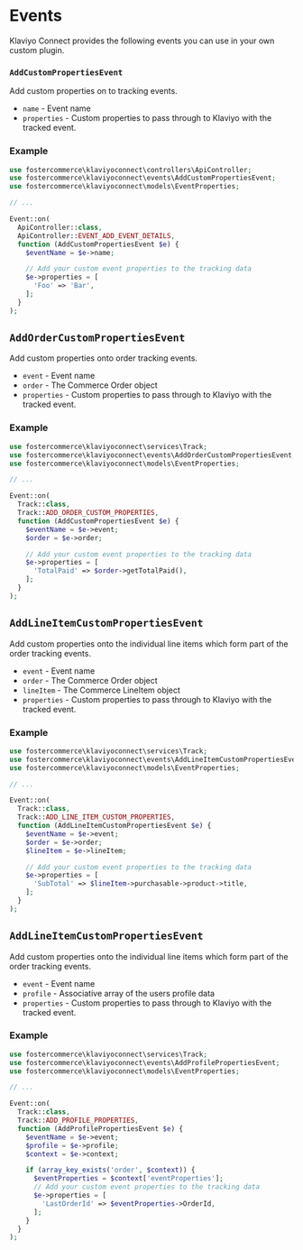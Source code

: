 # Events

Klaviyo Connect provides the following events you can use in your own custom plugin.

### `AddCustomPropertiesEvent`

Add custom properties on to tracking events.

- `name` - Event name
- `properties` - Custom properties to pass through to Klaviyo with the tracked event.

### Example

```php
use fostercommerce\klaviyoconnect\controllers\ApiController;
use fostercommerce\klaviyoconnect\events\AddCustomPropertiesEvent;
use fostercommerce\klaviyoconnect\models\EventProperties;

// ...

Event::on(
  ApiController::class,
  ApiController::EVENT_ADD_EVENT_DETAILS,
  function (AddCustomPropertiesEvent $e) {
    $eventName = $e->name;

    // Add your custom event properties to the tracking data
    $e->properties = [
      'Foo' => 'Bar',
    ];
  }
);
```

## `AddOrderCustomPropertiesEvent`

Add custom properties onto order tracking events.

- `event` - Event name
- `order` - The Commerce Order object
- `properties` - Custom properties to pass through to Klaviyo with the tracked event.

### Example

```php
use fostercommerce\klaviyoconnect\services\Track;
use fostercommerce\klaviyoconnect\events\AddOrderCustomPropertiesEvent;
use fostercommerce\klaviyoconnect\models\EventProperties;

// ...

Event::on(
  Track::class,
  Track::ADD_ORDER_CUSTOM_PROPERTIES,
  function (AddCustomPropertiesEvent $e) {
    $eventName = $e->event;
    $order = $e->order;

    // Add your custom event properties to the tracking data
    $e->properties = [
      'TotalPaid' => $order->getTotalPaid(),
    ];
  }
);
```

## `AddLineItemCustomPropertiesEvent`

Add custom properties onto the individual line items which form part of the order tracking events.

- `event` - Event name
- `order` - The Commerce Order object
- `lineItem` - The Commerce LineItem object
- `properties` - Custom properties to pass through to Klaviyo with the tracked event.

### Example

```php
use fostercommerce\klaviyoconnect\services\Track;
use fostercommerce\klaviyoconnect\events\AddLineItemCustomPropertiesEvent;
use fostercommerce\klaviyoconnect\models\EventProperties;

// ...

Event::on(
  Track::class,
  Track::ADD_LINE_ITEM_CUSTOM_PROPERTIES,
  function (AddLineItemCustomPropertiesEvent $e) {
    $eventName = $e->event;
    $order = $e->order;
    $lineItem = $e->lineItem;

    // Add your custom event properties to the tracking data
    $e->properties = [
      'SubTotal' => $lineItem->purchasable->product->title,
    ];
  }
);
```

## `AddLineItemCustomPropertiesEvent`

Add custom properties onto the individual line items which form part of the order tracking events.

- `event` - Event name
- `profile` - Associative array of the users profile data
- `properties` - Custom properties to pass through to Klaviyo with the tracked event.

### Example

```php
use fostercommerce\klaviyoconnect\services\Track;
use fostercommerce\klaviyoconnect\events\AddProfilePropertiesEvent;
use fostercommerce\klaviyoconnect\models\EventProperties;

// ...

Event::on(
  Track::class,
  Track::ADD_PROFILE_PROPERTIES,
  function (AddProfilePropertiesEvent $e) {
    $eventName = $e->event;
    $profile = $e->profile;
    $context = $e->context;

    if (array_key_exists('order', $context)) {
      $eventProperties = $context['eventProperties'];
      // Add your custom event properties to the tracking data
      $e->properties = [
        'LastOrderId' => $eventProperties->OrderId,
      ];
    }
  }
);
```

